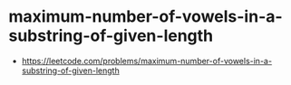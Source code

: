 # maximum-number-of-vowels-in-a-substring-of-given-length
- https://leetcode.com/problems/maximum-number-of-vowels-in-a-substring-of-given-length
